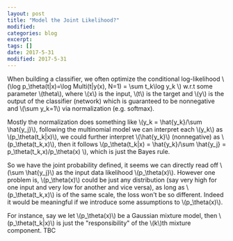 ```yaml
---	
layout: post	
title: "Model the Joint Likelihood?"	
modified:	
categories: blog	
excerpt:	
tags: []	
date: 2017-5-31	
modified: 2017-5-31	
---	
```

	
When building a classifier, we often optimize the conditional log-likelihood \\(\log p_\theta(t|x)=\log Multi(t|y(x), N=1) = \sum t_k\log y_k \\) w.r.t some parameter \\(theta\\), where \\(x\\) is the input, \\(t\\) is the target and \\(y\\) is the output of the classifier (network) which is guaranteed to be nonnegative and \\(\sum y_k=1\\) via normalization (e.g. softmax).	
	
Mostly the normalization does something like \\(y_k = \hat{y_k}/\sum \hat{y_j}\\), following the multinomial model we can interpret each \\(y_k\\) as \\(p_\theta(t_k|x)\\), we could further interpret \\(\hat{y_k}\\) (nonnegative) as \\(p_\theta(t_k,x)\\), then it follows \\(p_\theta(t_k|x) = \hat{y_k}/\sum \hat{y_j} = p_\theta(t_k,x)/p_\theta(x) \\), which is just the Bayes rule.	
	
So we have the joint probability defined, it seems we can directly read off \\(\sum \hat{y_j}\\) as the input data likelihood \\(p_\theta(x)\\). However one problem is, \\(p_\theta(x)\\) could be just any distribution (say very high for one input and very low for another and vice versa), as long as \\(p_\theta(t_k,x)\\) is of the same scale, the loss won't be so different. Indeed it would be meaningful if we introduce some assumptions to \\(p_\theta(x)\\).

For instance, say we let \\(p_\theta(x)\\) be a Gaussian mixture model, then \\(p_\theta(t_k|x)\\) is just the "responsibility" of the \\(k\\)th mixture component.
TBC
